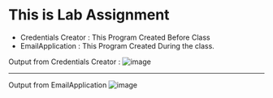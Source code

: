 # This is Lab Assignment 

- Credentials Creator : This Program Created Before Class
- EmailApplication : This Program Created During the class.

Output from Credentials Creator : 
![image](https://user-images.githubusercontent.com/76401746/174544512-745fdb56-f9a3-4142-91e8-0b67ff8ed0d0.png)

--------------------------------------------------------

Output from EmailApplication 
![image](https://user-images.githubusercontent.com/76401746/174544861-d05dbf04-3d86-4365-8ed0-83f30e836d4a.png)


